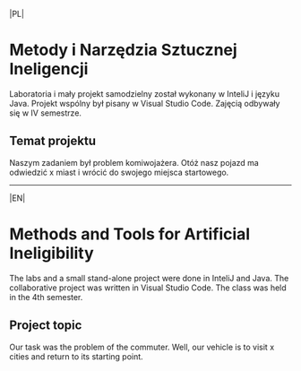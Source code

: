 |PL|

# Metody i Narzędzia Sztucznej Ineligencji
Laboratoria i mały projekt samodzielny został wykonany w InteliJ i języku Java. Projekt wspólny był pisany w Visual Studio Code. Zajęcią odbywały się w IV semestrze.

## Temat projektu
Naszym zadaniem był problem komiwojażera. Otóż nasz pojazd ma odwiedzić x miast i wrócić do swojego miejsca startowego.

---

|EN|

# Methods and Tools for Artificial Ineligibility
The labs and a small stand-alone project were done in InteliJ and Java. The collaborative project was written in Visual Studio Code. The class was held in the 4th semester.

## Project topic
Our task was the problem of the commuter. Well, our vehicle is to visit x cities and return to its starting point.
